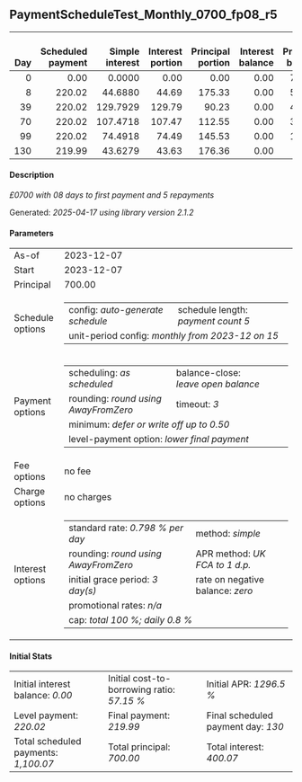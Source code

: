 <h2>PaymentScheduleTest_Monthly_0700_fp08_r5</h2>
<table>
    <thead style="vertical-align: bottom;">
        <th style="text-align: right;">Day</th>
        <th style="text-align: right;">Scheduled payment</th>
        <th style="text-align: right;">Simple interest</th>
        <th style="text-align: right;">Interest portion</th>
        <th style="text-align: right;">Principal portion</th>
        <th style="text-align: right;">Interest balance</th>
        <th style="text-align: right;">Principal balance</th>
        <th style="text-align: right;">Total simple interest</th>
        <th style="text-align: right;">Total interest</th>
        <th style="text-align: right;">Total principal</th>
    </thead>
    <tr style="text-align: right;">
        <td class="ci00">0</td>
        <td class="ci01" style="white-space: nowrap;">0.00</td>
        <td class="ci02">0.0000</td>
        <td class="ci03">0.00</td>
        <td class="ci04">0.00</td>
        <td class="ci05">0.00</td>
        <td class="ci06">700.00</td>
        <td class="ci07">0.0000</td>
        <td class="ci08">0.00</td>
        <td class="ci09">0.00</td>
    </tr>
    <tr style="text-align: right;">
        <td class="ci00">8</td>
        <td class="ci01" style="white-space: nowrap;">220.02</td>
        <td class="ci02">44.6880</td>
        <td class="ci03">44.69</td>
        <td class="ci04">175.33</td>
        <td class="ci05">0.00</td>
        <td class="ci06">524.67</td>
        <td class="ci07">44.6880</td>
        <td class="ci08">44.69</td>
        <td class="ci09">175.33</td>
    </tr>
    <tr style="text-align: right;">
        <td class="ci00">39</td>
        <td class="ci01" style="white-space: nowrap;">220.02</td>
        <td class="ci02">129.7929</td>
        <td class="ci03">129.79</td>
        <td class="ci04">90.23</td>
        <td class="ci05">0.00</td>
        <td class="ci06">434.44</td>
        <td class="ci07">174.4809</td>
        <td class="ci08">174.48</td>
        <td class="ci09">265.56</td>
    </tr>
    <tr style="text-align: right;">
        <td class="ci00">70</td>
        <td class="ci01" style="white-space: nowrap;">220.02</td>
        <td class="ci02">107.4718</td>
        <td class="ci03">107.47</td>
        <td class="ci04">112.55</td>
        <td class="ci05">0.00</td>
        <td class="ci06">321.89</td>
        <td class="ci07">281.9526</td>
        <td class="ci08">281.95</td>
        <td class="ci09">378.11</td>
    </tr>
    <tr style="text-align: right;">
        <td class="ci00">99</td>
        <td class="ci01" style="white-space: nowrap;">220.02</td>
        <td class="ci02">74.4918</td>
        <td class="ci03">74.49</td>
        <td class="ci04">145.53</td>
        <td class="ci05">0.00</td>
        <td class="ci06">176.36</td>
        <td class="ci07">356.4444</td>
        <td class="ci08">356.44</td>
        <td class="ci09">523.64</td>
    </tr>
    <tr style="text-align: right;">
        <td class="ci00">130</td>
        <td class="ci01" style="white-space: nowrap;">219.99</td>
        <td class="ci02">43.6279</td>
        <td class="ci03">43.63</td>
        <td class="ci04">176.36</td>
        <td class="ci05">0.00</td>
        <td class="ci06">0.00</td>
        <td class="ci07">400.0724</td>
        <td class="ci08">400.07</td>
        <td class="ci09">700.00</td>
    </tr>
</table>
<h4>Description</h4>
<p><i>£0700 with 08 days to first payment and 5 repayments</i></p>
<p>Generated: <i>2025-04-17 using library version 2.1.2</i></p>
<h4>Parameters</h4>
<table>
    <tr>
        <td>As-of</td>
        <td>2023-12-07</td>
    </tr>
    <tr>
        <td>Start</td>
        <td>2023-12-07</td>
    </tr>
    <tr>
        <td>Principal</td>
        <td>700.00</td>
    </tr>
    <tr>
        <td>Schedule options</td>
        <td>
            <table>
                <tr>
                    <td>config: <i>auto-generate schedule</i></td>
                    <td>schedule length: <i><i>payment count</i> 5</i></td>
                </tr>
                <tr>
                    <td colspan="2" style="white-space: nowrap;">unit-period config: <i>monthly from 2023-12 on 15</i></td>
                </tr>
            </table>
        </td>
    </tr>
    <tr>
        <td>Payment options</td>
        <td>
            <table>
                <tr>
                    <td>scheduling: <i>as scheduled</i></td>
                    <td>balance-close: <i>leave&nbsp;open&nbsp;balance</i></td>
                </tr>
                <tr>
                    <td>rounding: <i>round using AwayFromZero</i></td>
                    <td>timeout: <i>3</i></td>
                </tr>
                <tr>
                    <td colspan='2'>minimum: <i>defer&nbsp;or&nbsp;write&nbsp;off&nbsp;up&nbsp;to&nbsp;0.50</i></td>
                </tr>
                <tr>
                    <td colspan='2'>level-payment option: <i>lower&nbsp;final&nbsp;payment</i></td>
                </tr>
            </table>
        </td>
    </tr>
    <tr>
        <td>Fee options</td>
        <td>no fee
        </td>
    </tr>
    <tr>
        <td>Charge options</td>
        <td>no charges
        </td>
    </tr>
    <tr>
        <td>Interest options</td>
        <td>
            <table>
                <tr>
                    <td>standard rate: <i>0.798 % per day</i></td>
                    <td>method: <i>simple</i></td>
                </tr>
                <tr>
                    <td>rounding: <i>round using AwayFromZero</i></td>
                    <td>APR method: <i>UK FCA to 1 d.p.</i></td>
                </tr>
                <tr>
                    <td>initial grace period: <i>3 day(s)</i></td>
                    <td>rate on negative balance: <i>zero</i></td>
                </tr>
                <tr>
                    <td colspan="2">promotional rates: <i><i>n/a</i></i></td>
                </tr>
                <tr>
                    <td colspan="2">cap: <i>total 100 %; daily 0.8 %</td>
                </tr>
            </table>
        </td>
    </tr>
</table>
<h4>Initial Stats</h4>
<table>
    <tr>
        <td>Initial interest balance: <i>0.00</i></td>
        <td>Initial cost-to-borrowing ratio: <i>57.15 %</i></td>
        <td>Initial APR: <i>1296.5 %</i></td>
    </tr>
    <tr>
        <td>Level payment: <i>220.02</i></td>
        <td>Final payment: <i>219.99</i></td>
        <td>Final scheduled payment day: <i>130</i></td>
    </tr>
    <tr>
        <td>Total scheduled payments: <i>1,100.07</i></td>
        <td>Total principal: <i>700.00</i></td>
        <td>Total interest: <i>400.07</i></td>
    </tr>
</table>
